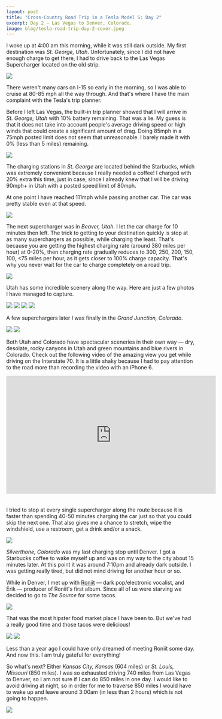 ```yaml
---
layout: post
title: "Cross-Country Road Trip in a Tesla Model S: Day 2"
excerpt: Day 2 — Las Vegas to Denver, Colorado.
image: blog/tesla-road-trip-day-2-cover.jpeg
---
```


I woke up at 4:00 am this morning, while it was still dark outside. My first destination was *St. George, Utah*. Unfortunately, since I did not have enough charge to get there, I had to drive back to the Las Vegas Supercharger located on the old strip.

![](/images/blog/tesla-road-trip-day-2-1.jpg)

There weren't many cars on I-15 so early in the morning, so I was able to cruise at 80-85 mph all the way through. And that's where I have the main complaint with the Tesla's trip planner.

Before I left Las Vegas, the built-in trip planner showed that I will arrive in *St. George, Utah* with 10% battery remaining. That was a lie. My guess is that it does not take into account people's average driving speed or high winds that could create a significant amount of drag. Doing 85mph in a 75mph posted limit does not seem that unreasonable. I barely made it with 0% (less than 5 miles) remaining.

![](/images/blog/tesla-road-trip-day-2-2.jpg)


The charging stations in *St. George* are located behind the Starbucks, which was extremely convenient because I really needed a coffee! I charged with 20% extra this time, just in case, since I already knew that I will be driving 90mph+ in Utah with a posted speed limit of 80mph.

At one point I have reached 111mph while passing another car. The car was pretty stable even at that speed.

![](/images/blog/tesla-road-trip-day-2-3.jpg)

The next supercharger was in *Beaver, Utah*. I let the car charge for 10 minutes then left. The trick to getting to your destination quickly is stop at as many superchargers as possible, while charging the least. That's because you are getting the highest charging rate (around 380 miles per hour) at 0-20%, then charging rate gradually reduces to 300, 250, 200, 150, 100, <75 miles per hour, as it gets closer to 100% charge capacity. That's why you never wait for the car to charge completely on a road trip.

![](/images/blog/tesla-road-trip-day-2-4.jpg)


Utah has some incredible scenery along the way. Here are just a few photos I have managed to capture.

![](/images/blog/tesla-road-trip-day-2-5.jpg)
![](/images/blog/tesla-road-trip-day-2-6.jpg)
![](/images/blog/tesla-road-trip-day-2-7.jpg)
![](/images/blog/tesla-road-trip-day-2-8.jpg)

A few superchargers later I was finally in the *Grand Junction, Colorado*.

![](/images/blog/tesla-road-trip-day-2-10.jpg)
![](/images/blog/tesla-road-trip-day-2-11.jpg)

Both Utah and Colorado have spectacular sceneries in their own way — dry, desolate, rocky canyons in Utah and green mountains and blue rivers in Colorado. Check out the following video of the amazing view you get while driving on the Interstate 70. It is a little shaky because I had to pay attention to the road more than recording the video with an iPhone 6.

<iframe style="margin-bottom:20px" width="560" height="315" src="https://www.youtube.com/embed/oesgIDplQn0" frameborder="0" allowfullscreen></iframe>

I tried to stop at every single supercharger along the route because it is faster than spending 40-50 minutes charging the car just so that you could skip the next one. That also gives me a chance to stretch, wipe the windshield, use a restroom, get a drink and/or a snack.

![](/images/blog/tesla-road-trip-day-2-9.jpg)

*Silverthone, Colorado* was my last charging stop until Denver. I got a Starbucks coffee to wake myself up and was on my way to the city about 15 minutes later. At this point it was around 7:10pm and already dark outside. I was getting really tired, but did not mind driving for another hour or so.

While in Denver, I met up with [Roniit](https://www.youtube.com/watch?v=UF4YY8xsEZQ) — dark pop/electronic vocalist, and Erik — producer of Roniit's first album. Since all of us were starving we decided to go to *The Source* for some tacos.

 ![](/images/blog/tesla-road-trip-day-2-12.jpg)

That was the most hipster food market place I have been to. But we've had a really good time and those tacos were delicious!

![](/images/blog/tesla-road-trip-day-2-13.jpg)
![](/images/blog/tesla-road-trip-day-2-16.jpg)

Less than a year ago I could have only dreamed of meeting Roniit some day. And now this. I am truly gateful for everything!

So what's next? Either *Kansas City, Kansas* (604 miles) or *St. Louis, Missouri* (850 miles). I was so exhausted driving 740 miles from Las Vegas to Denver, so I am not sure if I can do 850 miles in one day. I would like to avoid driving at night, so in order for me to traverse 850 miles I would have to wake up and leave around 3:00am (in less than 2 hours) which is not going to happen.

![](/images/blog/tesla-road-trip-day-2-15.png)